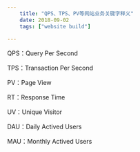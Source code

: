 ```yaml
---
    title: "QPS、TPS、PV等网站业务关键字释义"
    date: 2018-09-02 
    tags: ["website build"]
    
---
```


QPS：Query Per Second

TPS：Transaction Per Second

PV：Page View

RT：Response Time

UV：Unique Visitor

DAU：Daily Actived Users

MAU：Monthly Actived Users